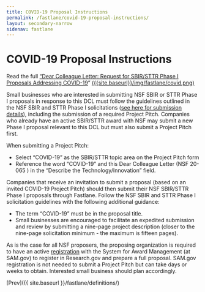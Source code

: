 ```yaml
---
title: COVID-19 Proposal Instructions
permalink: /fastlane/covid-19-proposal-instructions/
layout: secondary-narrow
sidenav: fastlane
---
```


# COVID-19 Proposal Instructions

Read the full [“Dear Colleague Letter: Request for SBIR/STTR Phase I Proposals Addressing COVID-19](https://www.nsf.gov/pubs/2020/nsf20065/nsf20065.jsp)” 
[({{site.baseurl}}/img/fastlane/covid.png)](https://www.youtube.com/watch?v=W87WcFd7jmc)

Small businesses who are interested in submitting NSF SBIR or STTR Phase I proposals in response to this DCL must follow the guidelines outlined in the NSF SBIR and STTR Phase I solicitations ([see here for submission details]({{site.baseurl}}/fastlane/)), including the submission of a required Project Pitch. Companies who already have an active SBIR/STTR award with NSF may submit a new Phase I proposal relevant to this DCL but must also submit a Project Pitch first.

When submitting a Project Pitch:

* Select “COVID-19” as the SBIR/STTR topic area on the Project Pitch form
* Reference the word “COVID-19” and this Dear Colleague Letter (NSF 20-065 ) in the “Describe the Technology/Innovation” field.

Companies that receive an invitation to submit a proposal (based on an invited COVID-19 Project Pitch) should then submit their NSF SBIR/STTR Phase I proposals through Fastlane. Follow the NSF SBIR and STTR Phase I solicitation guidelines with the following additional guidance:

* The term “COVID-19” must be in the proposal title.
* Small businesses are encouraged to facilitate an expedited submission and review by submitting a nine-page project description (closer to the nine-page solicitation minimum - the maximum is fifteen pages).

As is the case for all NSF proposers, the proposing organization is required to have an active [registration]({{site.baseurl}}/fastlane/registrations/) with the System for Award Management (at SAM.gov) to register in Research.gov and prepare a full proposal. SAM.gov registration is not needed to submit a Project Pitch but can take days or weeks to obtain. Interested small business should plan accordingly.

[Prev]({{ site.baseurl }}/fastlane/definitions/)
